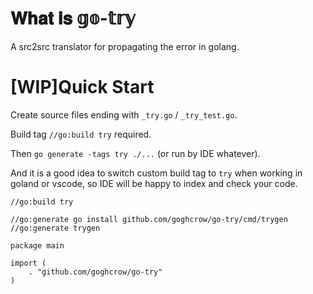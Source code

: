 # 𝐖𝐡𝐚𝐭 𝐢𝐬 𝕘𝕠-𝕥𝕣𝕪

A src2src translator for propagating the error in golang.

# [WIP]Quick Start

Create source files ending with `_try.go` / `_try_test.go`.

Build tag `//go:build try` required.

Then `go generate -tags try ./...` (or run by IDE whatever).

And it is a good idea to switch custom build tag to `try` when working in goland or vscode,
so IDE will be happy to index and check your code.

```golang
//go:build try

//go:generate go install github.com/goghcrow/go-try/cmd/trygen
//go:generate trygen

package main

import (
	. "github.com/goghcrow/go-try"
)


```

